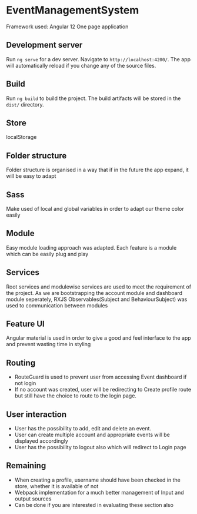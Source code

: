 # EventManagementSystem

Framework used: 
Angular 12
One page application

## Development server

Run `ng serve` for a dev server. Navigate to `http://localhost:4200/`. The app will automatically reload if you change any of the source files.

## Build

Run `ng build` to build the project. The build artifacts will be stored in the `dist/` directory.

## Store
localStorage

## Folder structure
 Folder structure is organised in a way that if in the future the app expand, it will be easy to adapt
 
## Sass
  Make used of local and global variables in order to adapt our theme color easily
  
## Module
Easy module loading approach was adapted.
Each feature is a module which can be easily plug and play

## Services
Root services and modulewise services are used to meet the requirement of the project. As we are bootstrapping the account module and dashboard module seperately, RXJS Observables(Subject and BehaviourSubject) was used to communication between modules

## Feature UI
Angular material is used in order to give a good and feel interface to the app and prevent wasting time in styling

## Routing
- RouteGuard is used to prevent user from accessing Event dashboard if not login
- If no account was created, user will be redirecting to Create profile route but still have the choice to route to the login page.

## User interaction
 - User has the possibility to add, edit and delete an event.
 - User can create multiple account and appropriate events will be displayed accordingly
 - User has the possibility to logout also which will redirect to Login page

## Remaining
- When creating a profile, username should have been checked in the store, whether it is available of not
- Webpack implementation for a much better management of Input and output sources
-   Can be done if you are interested in evaluating these section also 
